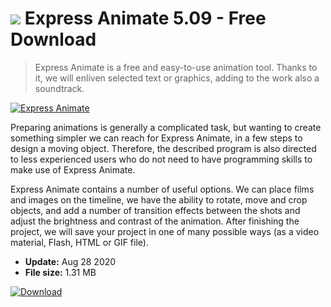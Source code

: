 # ![](https://cdn.softexe.net/static/icon/9/express-animate-8854.png) Express Animate 5.09 - Free Download

> Express Animate is a free and easy-to-use animation tool. Thanks to it, we will enliven selected text or graphics, adding to the work also a soundtrack.

[![Express Animate](https://gallery.dpcdn.pl/imgc/Tools/80969/g_-_420x350_1.5_-_x6bc45cee-3627-4adc-a809-952184df6c35.jpg)](https://softexe.net/win/multimedia/video/express-animate:hhed.html)

Preparing animations is generally a complicated task, but wanting to create something simpler we can reach for Express Animate, in a few steps to design a moving object. Therefore, the described program is also directed to less experienced users who do not need to have programming skills to make use of Express Animate.
 
 Express Animate contains a number of useful options. We can place films and images on the timeline, we have the ability to rotate, move and crop objects, and add a number of transition effects between the shots and adjust the brightness and contrast of the animation. After finishing the project, we will save your project in one of many possible ways (as a video material, Flash, HTML or GIF file).


- **Update:** Aug 28 2020
- **File size:** 1.31 MB

[![Download](https://cdn.softexe.net/static/img/download.png)](https://softexe.net/win/multimedia/video/express-animate:hhed.html)

